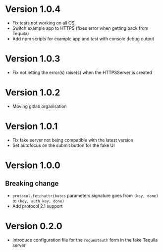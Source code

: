 # Version 1.0.4
- Fix tests not working on all OS
- Switch example app to HTTPS (fixes error when getting back from Tequila)
- Add npm scripts for example app and test with console debug output

# Version 1.0.3
- Fix not letting the error(s) raise(s) when the HTTPSServer is created

# Version 1.0.2
- Moving gitlab organisation

# Version 1.0.1
- Fix fake server not being compatible with the latest version
- Set autofocus on the submit button for the fake UI

# Version 1.0.0
## Breaking change
- `protocol.fetchattributes` parameters signature goes from `(key, done)` to `(key, auth_key, done)`
- Add protocol 2.1 support

# Version 0.2.0

- Introduce configuration file for the `requestauth` form in the fake Tequila server
